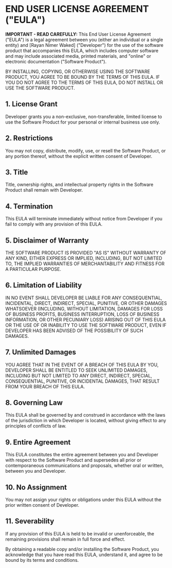 # END USER LICENSE AGREEMENT ("EULA")

**IMPORTANT - READ CAREFULLY:** This End User License Agreement ("EULA") is a legal agreement between you (either an individual or a single entity) and [Rayan Nimer Waked] ("Developer") for the use of the software product that accompanies this EULA, which includes computer software and may include associated media, printed materials, and "online" or electronic documentation ("Software Product").

BY INSTALLING, COPYING, OR OTHERWISE USING THE SOFTWARE PRODUCT, YOU AGREE TO BE BOUND BY THE TERMS OF THIS EULA. IF YOU DO NOT AGREE TO THE TERMS OF THIS EULA, DO NOT INSTALL OR USE THE SOFTWARE PRODUCT.

## 1. License Grant
Developer grants you a non-exclusive, non-transferable, limited license to use the Software Product for your personal or internal business use only.

## 2. Restrictions
You may not copy, distribute, modify, use, or resell the Software Product, or any portion thereof, without the explicit written consent of Developer.

## 3. Title
Title, ownership rights, and intellectual property rights in the Software Product shall remain with Developer.

## 4. Termination
This EULA will terminate immediately without notice from Developer if you fail to comply with any provision of this EULA.

## 5. Disclaimer of Warranty
THE SOFTWARE PRODUCT IS PROVIDED "AS IS" WITHOUT WARRANTY OF ANY KIND, EITHER EXPRESS OR IMPLIED, INCLUDING, BUT NOT LIMITED TO, THE IMPLIED WARRANTIES OF MERCHANTABILITY AND FITNESS FOR A PARTICULAR PURPOSE.

## 6. Limitation of Liability
IN NO EVENT SHALL DEVELOPER BE LIABLE FOR ANY CONSEQUENTIAL, INCIDENTAL, DIRECT, INDIRECT, SPECIAL, PUNITIVE, OR OTHER DAMAGES WHATSOEVER (INCLUDING, WITHOUT LIMITATION, DAMAGES FOR LOSS OF BUSINESS PROFITS, BUSINESS INTERRUPTION, LOSS OF BUSINESS INFORMATION, OR OTHER PECUNIARY LOSS) ARISING OUT OF THIS EULA OR THE USE OF OR INABILITY TO USE THE SOFTWARE PRODUCT, EVEN IF DEVELOPER HAS BEEN ADVISED OF THE POSSIBILITY OF SUCH DAMAGES.

## 7. Unlimited Damages
YOU AGREE THAT IN THE EVENT OF A BREACH OF THIS EULA BY YOU, DEVELOPER SHALL BE ENTITLED TO SEEK UNLIMITED DAMAGES, INCLUDING BUT NOT LIMITED TO ANY DIRECT, INDIRECT, SPECIAL, CONSEQUENTIAL, PUNITIVE, OR INCIDENTAL DAMAGES, THAT RESULT FROM YOUR BREACH OF THIS EULA.

## 8. Governing Law
This EULA shall be governed by and construed in accordance with the laws of the jurisdiction in which Developer is located, without giving effect to any principles of conflicts of law.

## 9. Entire Agreement
This EULA constitutes the entire agreement between you and Developer with respect to the Software Product and supersedes all prior or contemporaneous communications and proposals, whether oral or written, between you and Developer.

## 10. No Assignment
You may not assign your rights or obligations under this EULA without the prior written consent of Developer.

## 11. Severability
If any provision of this EULA is held to be invalid or unenforceable, the remaining provisions shall remain in full force and effect.

By obtaining a readable copy and/or installing the Software Product, you acknowledge that you have read this EULA, understand it, and agree to be bound by its terms and conditions.
